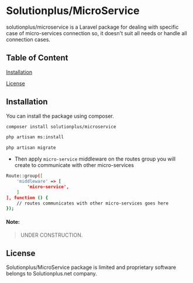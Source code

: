 # Solutionplus/MicroService

solutionplus/microservice is a Laravel package for dealing with specific case of micro-services connection so, it doesn't suit all needs or handle all connection cases.

## Table of Content
[Installation](#Installation)

[License](#License)

## Installation

You can install the package using composer.

```bash
composer install solutionplus/microservice

php artisan ms:install

php artisan migrate
```

* Then apply `micro-service` middleware on the routes group you will create to communicate with other micro-services

```bash
Route::group([
    'middleware' => [
        'micro-service',
    ]
], function () {
    // routes communicates with other micro-services goes here
});
```

#### Note:
> UNDER CONSTRUCTION.

## License

Solutionplus/MicroService package is limited and proprietary software belongs to Solutionplus.net company.
